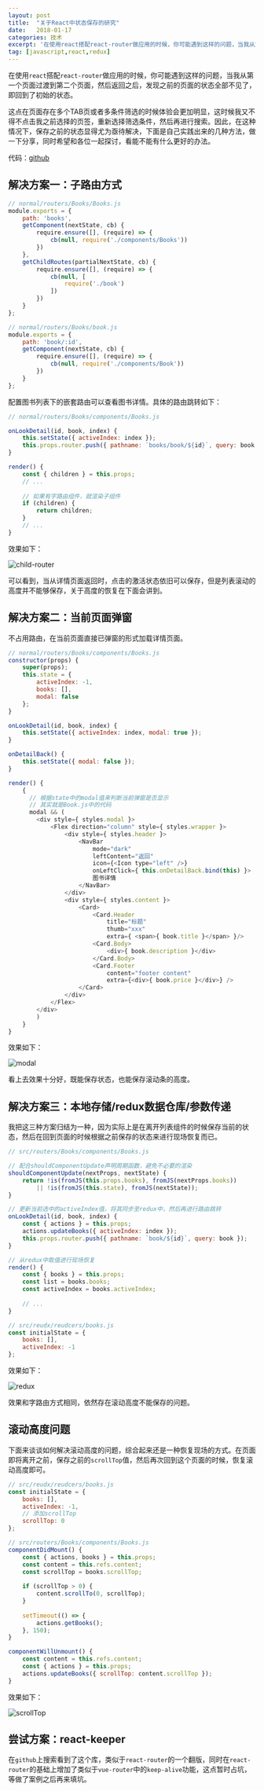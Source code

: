 ```yaml
---
layout: post
title:  "关于React中状态保存的研究"
date:   2018-01-17
categories: 技术
excerpt: '在使用react搭配react-router做应用的时候，你可能遇到这样的问题，当我从第一个页面过渡到第二个页面，然后返回之后，发现之前的页面的状态全部不见了，即回到了初始的状态。 这点在页面存在多'
tag: [javascript,react,redux]
---
```


在使用`react`搭配`react-router`做应用的时候，你可能遇到这样的问题，当我从第一个页面过渡到第二个页面，然后返回之后，发现之前的页面的状态全部不见了，即回到了初始的状态。

这点在页面存在多个TAB页或者多条件筛选的时候体验会更加明显，这时候我又不得不点击我之前选择的页签，重新选择筛选条件，然后再进行搜索。因此，在这种情况下，保存之前的状态显得尤为亟待解决，下面是自己实践出来的几种方法，做一下分享，同时希望和各位一起探讨，看能不能有什么更好的办法。

代码：[github](https://github.com/Rynxiao/react-perserve-state)

## 解决方案一：子路由方式

```javascript
// normal/routers/Books/Books.js
module.exports = {
    path: 'books',
    getComponent(nextState, cb) {
        require.ensure([], (require) => {
            cb(null, require('./components/Books'))
        })
    },
    getChildRoutes(partialNextState, cb) {
        require.ensure([], (require) => {
            cb(null, [
                require('./book')
            ])    
        })
    }
};

// normal/routers/Books/book.js
module.exports = {
    path: 'book/:id',
    getComponent(nextState, cb) {
        require.ensure([], (require) => {
            cb(null, require('./components/Book'))
        })
    }
};
```

配置图书列表下的嵌套路由可以查看图书详情。具体的路由跳转如下：

```javascript
// normal/routers/Books/components/Books.js

onLookDetail(id, book, index) {
    this.setState({ activeIndex: index });
    this.props.router.push({ pathname: `books/book/${id}`, query: book });
}

render() {
    const { children } = this.props;
    // ...
    
    // 如果有字路由组件，就渲染子组件
    if (children) {
        return children;
    }
    // ...
}
```

效果如下：

![child-router](http://img.blog.csdn.net/20180117193535441)

可以看到，当从详情页面返回时，点击的激活状态依旧可以保存，但是列表滚动的高度并不能够保存，关于高度的恢复在下面会讲到。

## 解决方案二：当前页面弹窗

不占用路由，在当前页面直接已弹窗的形式加载详情页面。

```javascript
// normal/routers/Books/components/Books.js
constructor(props) {
    super(props);
    this.state = {
        activeIndex: -1,
        books: [],
        modal: false
    };
}

onLookDetail(id, book, index) {
    this.setState({ activeIndex: index, modal: true });
}

onDetailBack() {
    this.setState({ modal: false });
}

render() {
    {
      // 根据state中的modal值来判断当前弹窗是否显示
      // 其实就是Book.js中的代码
      modal && (
        <div style={ styles.modal }>
            <Flex direction="column" style={ styles.wrapper }>
                <div style={ styles.header }>
                    <NavBar 
                        mode="dark"
                        leftContent="返回"
                        icon={<Icon type="left" />}
                        onLeftClick={ this.onDetailBack.bind(this) }>
                        图书详情
                    </NavBar>
                </div>
                <div style={ styles.content }>
                    <Card>
                        <Card.Header
                            title="标题"
                            thumb="xxx"
                            extra={ <span>{ book.title }</span> }/>
                        <Card.Body>
                            <div>{ book.description }</div>
                        </Card.Body>
                        <Card.Footer 
                            content="footer content" 
                            extra={<div>{ book.price }</div>} />
                    </Card>
                </div>
            </Flex>
        </div>
        )
    }
}
```

效果如下：

![modal](http://img.blog.csdn.net/20180117193621562)

看上去效果十分好，既能保存状态，也能保存滚动条的高度。

## 解决方案三：本地存储/redux数据仓库/参数传递

我把这三种方案归结为一种，因为实际上是在离开列表组件的时候保存当前的状态，然后在回到页面的时候根据之前保存的状态来进行现场恢复而已。

```javascript
// src/routers/Books/components/Books.js

// 配合shouldComponentUpdate声明周期函数，避免不必要的渲染
shouldComponentUpdate(nextProps, nextState) {
    return !is(fromJS(this.props.books), fromJS(nextProps.books))
        || !is(fromJS(this.state), fromJS(nextState));
}

// 更新当前选中的activeIndex值，将其同步至redux中，然后再进行路由跳转
onLookDetail(id, book, index) {
    const { actions } = this.props;
    actions.updateBooks({ activeIndex: index });
    this.props.router.push({ pathname: `book/${id}`, query: book });
}

// 从redux中取值进行现场恢复
render() {
    const { books } = this.props;
    const list = books.books;
    const activeIndex = books.activeIndex;
    
    // ...
}

// src/reudx/reudcers/books.js
const initialState = {
    books: [],
    activeIndex: -1
};
```

效果如下：

![redux](http://img.blog.csdn.net/20180117193656058)


效果和字路由方式相同，依然存在滚动高度不能保存的问题。

## 滚动高度问题

下面来谈谈如何解决滚动高度的问题，综合起来还是一种恢复现场的方式。在页面即将离开之前，保存之前的`scrollTop`值，然后再次回到这个页面的时候，恢复滚动高度即可。

```javascript
// src/reudx/reudcers/books.js
const initialState = {
    books: [],
    activeIndex: -1,
    // 添加scrollTop
    scrollTop: 0
};

// src/routers/Books/components/Books.js
componentDidMount() {
    const { actions, books } = this.props;
    const content = this.refs.content;
    const scrollTop = books.scrollTop;
  
    if (scrollTop > 0) {
        content.scrollTo(0, scrollTop);
    }
  
    setTimeout(() => {
        actions.getBooks();
    }, 150);
}

componentWillUnmount() {
    const content = this.refs.content;
    const { actions } = this.props;
    actions.updateBooks({ scrollTop: content.scrollTop });
}
```

效果如下：

![scrollTop](http://img.blog.csdn.net/20180117193725605)

## 尝试方案：react-keeper

在`github`上搜索看到了这个库，类似于`react-router`的一个翻版，同时在`react-router`的基础上增加了类似于`vue-router`中的`keep-alive`功能，这点暂时占坑，等做了案例之后再来填坑。